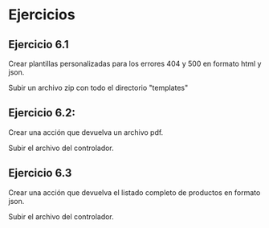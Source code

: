 Ejercicios
==========

Ejercicio 6.1
-------------

Crear plantillas personalizadas para los errores 404 y 500 en formato html y json.

Subir un archivo zip con todo el directorio "templates"

Ejercicio 6.2:
--------------

Crear una acción que devuelva un archivo pdf.

Subir el archivo del controlador.

Ejercicio 6.3
-------------

Crear una acción que devuelva el listado completo de productos en formato json.

Subir el archivo del controlador.
